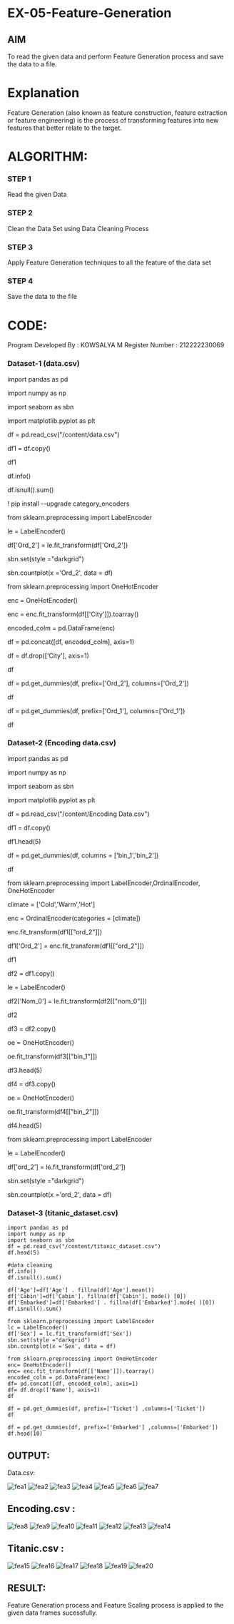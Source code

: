 # EX-05-Feature-Generation


## AIM
To read the given data and perform Feature Generation process and save the data to a file. 

# Explanation
Feature Generation (also known as feature construction, feature extraction or feature engineering) is the process of transforming features into new features that better relate to the target.
 

# ALGORITHM:

### STEP 1

Read the given Data
### STEP 2

Clean the Data Set using Data Cleaning Process
### STEP 3

Apply Feature Generation techniques to all the feature of the data set
### STEP 4

Save the data to the file


# CODE:

Program Developed By : KOWSALYA M
Register Number : 212222230069

### Dataset-1 (data.csv)


import pandas as pd

import numpy as np

import seaborn as sbn

import matplotlib.pyplot as plt

df = pd.read_csv("/content/data.csv")

df1 = df.copy()

df1



df.info()

df.isnull().sum()



! pip install --upgrade category_encoders


from sklearn.preprocessing import LabelEncoder

le = LabelEncoder()

df['Ord_2'] = le.fit_transform(df['Ord_2'])

sbn.set(style ="darkgrid")

sbn.countplot(x ='Ord_2', data = df)


from sklearn.preprocessing import OneHotEncoder

enc = OneHotEncoder()

enc = enc.fit_transform(df[['City']]).toarray()

encoded_colm = pd.DataFrame(enc)

df = pd.concat([df, encoded_colm], axis=1)

df = df.drop(['City'], axis=1)

df



df = pd.get_dummies(df, prefix=['Ord_2'], columns=['Ord_2'])

df


df = pd.get_dummies(df, prefix=['Ord_1'], columns=['Ord_1'])

df


### Dataset-2 (Encoding data.csv)


import pandas as pd

import numpy as np

import seaborn as sbn

import matplotlib.pyplot as plt

df = pd.read_csv("/content/Encoding Data.csv")

df1 = df.copy()

df1.head(5)



df = pd.get_dummies(df, columns = ['bin_1','bin_2'])

df


from sklearn.preprocessing import LabelEncoder,OrdinalEncoder, OneHotEncoder

climate = ['Cold','Warm','Hot']

enc = OrdinalEncoder(categories = [climate])

enc.fit_transform(df1[["ord_2"]])



df1['Ord_2'] = enc.fit_transform(df1[["ord_2"]])

df1


df2 = df1.copy()

le = LabelEncoder()

df2['Nom_0'] = le.fit_transform(df2[["nom_0"]])

df2


df3 = df2.copy()

oe = OneHotEncoder()

oe.fit_transform(df3[["bin_1"]])

df3.head(5)



df4 = df3.copy()

oe = OneHotEncoder()

oe.fit_transform(df4[["bin_2"]])

df4.head(5)



from sklearn.preprocessing import LabelEncoder

le = LabelEncoder()

df['ord_2'] = le.fit_transform(df['ord_2'])

sbn.set(style ="darkgrid")

sbn.countplot(x ='ord_2', data = df)


### Dataset-3 (titanic_dataset.csv)

```
import pandas as pd
import numpy as np
import seaborn as sbn
df = pd.read_csv("/content/titanic_dataset.csv")
df.head(5)

#data cleaning
df.info()
df.isnull().sum()

df['Age']=df['Age'] . fillna(df['Age'].mean())
df['Cabin']=df['Cabin']. fillna(df['Cabin']. mode() [0])
df['Embarked']=df['Embarked'] . fillna(df['Embarked'].mode( )[0])
df.isnull().sum()

from sklearn.preprocessing import LabelEncoder
lc = LabelEncoder()
df['Sex'] = lc.fit_transform(df['Sex'])
sbn.set(style ="darkgrid")
sbn.countplot(x ='Sex', data = df)

from sklearn.preprocessing import OneHotEncoder
enc= OneHotEncoder()
enc= enc.fit_transform(df[['Name']]).toarray()
encoded_colm = pd.DataFrame(enc)
df= pd.concat([df, encoded_colm], axis=1)
df= df.drop(['Name'], axis=1)
df

df = pd.get_dummies(df, prefix=['Ticket'] ,columns=['Ticket'])
df

df = pd.get_dummies(df, prefix=['Embarked'] ,columns=['Embarked'])
df.head(10)
```
## OUTPUT:

Data.csv:

![fea1](https://user-images.githubusercontent.com/118671457/233466312-63f24eea-8811-47c4-8406-0efe16793d34.png)
![fea2](https://user-images.githubusercontent.com/118671457/233466346-a2397458-0dc7-4315-ad0b-28e5a72ce235.png)
![fea3](https://user-images.githubusercontent.com/118671457/233466375-f3583f8c-6432-49e9-82d6-2161ffee1d17.png)
![fea4](https://user-images.githubusercontent.com/118671457/233466430-c6fe0bc3-e66f-4e87-9368-27f64dc2c04a.png)
![fea5](https://user-images.githubusercontent.com/118671457/233466498-46c40dd1-6e20-45e0-9708-5e94a0effba7.png)
![fea6](https://user-images.githubusercontent.com/118671457/233466545-7a335ece-ea70-4e8f-8a42-d5b2d8a03904.png)
![fea7](https://user-images.githubusercontent.com/118671457/233466598-eb7ac85d-e37c-468b-aabe-7972f8bd6292.png)

## Encoding.csv :

![fea8](https://user-images.githubusercontent.com/118671457/233466636-fa21dc26-2e4c-49fd-8e09-c4504b947711.png)
![fea9](https://user-images.githubusercontent.com/118671457/233466694-17819fa7-7f6b-4ce8-b425-c19f0dae1c6a.png)
![fea10](https://user-images.githubusercontent.com/118671457/233466782-edbd306a-fa73-4ba3-9d73-5ec9ed60e4ab.png)
![fea11](https://user-images.githubusercontent.com/118671457/233466838-3195f6e7-1bc6-4c62-a23a-6bc8500811db.png)
![fea12](https://user-images.githubusercontent.com/118671457/233466865-8426d696-b072-43ad-81c6-5c187638ca9e.png)
![fea13](https://user-images.githubusercontent.com/118671457/233466935-10211f57-0c1f-4569-b158-10f89c2a4b35.png)
![fea14](https://user-images.githubusercontent.com/118671457/233466989-770c8767-4b0b-4634-84e2-04c6262ad65a.png)

## Titanic.csv :

![fea15](https://user-images.githubusercontent.com/118671457/233467035-d5d7df83-1587-441c-b24a-428690b37045.png)
![fea16](https://user-images.githubusercontent.com/118671457/233467077-7999d3ac-51bc-4043-b35c-302021b0648b.png)
![fea17](https://user-images.githubusercontent.com/118671457/233467106-ea81a92e-74ba-4de6-91d1-cf821ccbcb89.png)
![fea18](https://user-images.githubusercontent.com/118671457/233467134-b9736b53-4cf3-43df-884d-5f7ffe1250e4.png)
![fea19](https://user-images.githubusercontent.com/118671457/233467169-23f3efae-0632-478e-b604-5a3a94b3b993.png)
![fea20](https://user-images.githubusercontent.com/118671457/233467191-096e4cc5-4299-4d62-8282-e9882a987181.png)

## RESULT:

Feature Generation process and Feature Scaling process is applied to the given data frames sucessfully.


